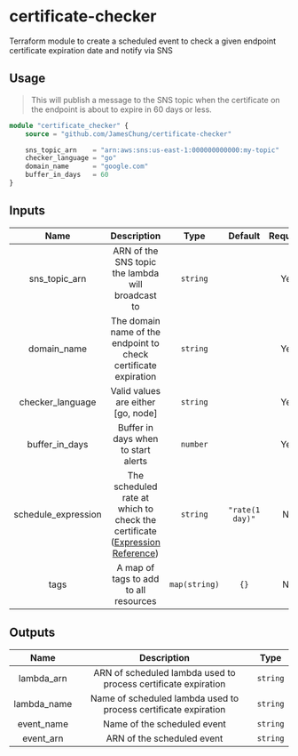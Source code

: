 # certificate-checker
Terraform module to create a scheduled event to check a given endpoint certificate expiration date and notify via SNS

## Usage

> This will publish a message to the SNS topic when the certificate on the endpoint is about to expire in 60 days or less.

```terraform
module "certificate_checker" {
    source = "github.com/JamesChung/certificate-checker"

    sns_topic_arn    = "arn:aws:sns:us-east-1:000000000000:my-topic"
    checker_language = "go"
    domain_name      = "google.com"
    buffer_in_days   = 60
}
```

## Inputs

|Name|Description|Type|Default|Required|
|:-:|:-:|:-:|:-:|:-:|
|sns_topic_arn|ARN of the SNS topic the lambda will broadcast to|`string`||Yes|
|domain_name|The domain name of the endpoint to check certificate expiration|`string`||Yes|
|checker_language|Valid values are either [go, node]|`string`||Yes|
|buffer_in_days|Buffer in days when to start alerts|`number`||Yes|
|schedule_expression|The scheduled rate at which to check the certificate ([Expression Reference](https://docs.aws.amazon.com/AmazonCloudWatch/latest/events/ScheduledEvents.html))|`string`|`"rate(1 day)"`|No|
|tags|A map of tags to add to all resources|`map(string)`|`{}`|No|

## Outputs

|Name|Description|Type|
|:-:|:-:|:-:|
|lambda_arn|ARN of scheduled lambda used to process certificate expiration|`string`|
|lambda_name|Name of scheduled lambda used to process certificate expiration|`string`|
|event_name|Name of the scheduled event|`string`|
|event_arn|ARN of the scheduled event|`string`|
